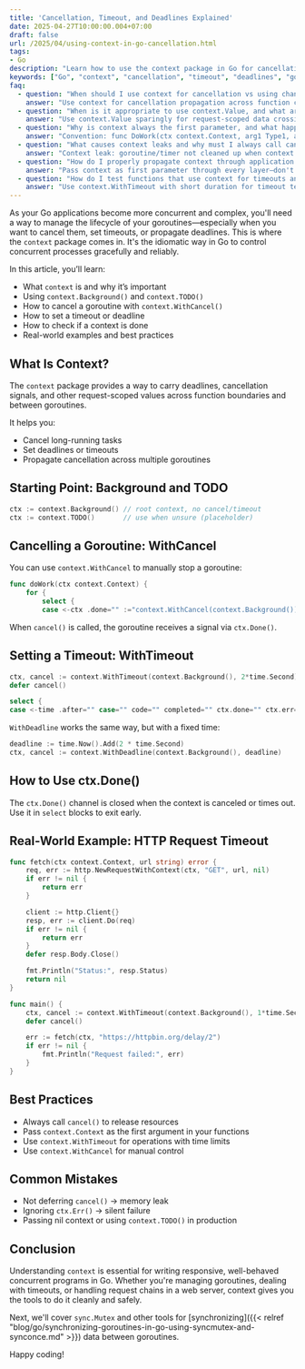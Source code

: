 ```yaml
---
title: 'Cancellation, Timeout, and Deadlines Explained'
date: 2025-04-27T10:00:00.004+07:00
draft: false
url: /2025/04/using-context-in-go-cancellation.html
tags:
- Go
description: "Learn how to use the context package in Go for cancellation, timeouts, and deadlines."
keywords: ["Go", "context", "cancellation", "timeout", "deadlines", "goroutines"]
faq:
  - question: "When should I use context for cancellation vs using channels or sync primitives?"
    answer: "Use context for cancellation propagation across function calls and goroutines—standardized, composable. Use channels for data flow with cancellation as side effect. Context (cancellation signal): func Process(ctx context.Context, items []Item) error { for _, item := range items { select { case <-ctx.Done(): return ctx.Err(); default: process(item) } } }—stops on cancel. Use when: (1) Request-scoped cancellation: HTTP request canceled, stop all workers. (2) Timeout enforcement: database query, API call—hard deadline. (3) Cascading cancellation: parent goroutine canceled, children stop. (4) Standard library integration: http.NewRequestWithContext, sql.QueryContext. Channels (data + cancellation): done := make(chan struct{}); go func() { for { select { case <-done: return; case item := <-workCh: process(item) } } }(); close(done)—stops and signals completion. Use when: (1) Producer-consumer: channel carries work items, close signals no more. (2) Fan-out pattern: distribute to workers, close to stop. (3) Need to distinguish completion from cancellation: done vs canceled. Comparison: context standardized (first param convention), works with stdlib, timeout/deadline built-in. Channels custom, more flexibility, can carry data. Don't mix: passing both context and done channel—redundant, confusing. Best practice: context for cancellation signal, channels for work distribution. Pattern: accept context in function, check ctx.Done() in loops: for { select { case <-ctx.Done(): return; default: work() } }. HTTP handlers: r.Context() provides request context—canceled when client disconnects. Background jobs: use context.Background() as root, derive timeouts: ctx, cancel := context.WithTimeout(context.Background(), 5*time.Minute)."
  - question: "When is it appropriate to use context.Value, and what are its limitations?"
    answer: "Use context.Value sparingly for request-scoped data crossing API boundaries (request ID, auth token)—not for optional parameters. Avoid for business logic or configuration. Valid use: ctx = context.WithValue(ctx, requestIDKey, uuid.New()); later: id := ctx.Value(requestIDKey).(uuid.UUID). Examples: (1) Request ID for logging: tracing distributed requests. (2) Auth token: JWT extracted from header, passed to services. (3) User identity: authenticated user, used in audit logs. (4) Correlation data: tracing spans, baggage. Invalid use: (1) Optional function parameters: passing timeout via context.Value instead of parameter—wrong, use context.WithTimeout. (2) Configuration: passing DB connection, logger via context—wrong, inject as dependencies. (3) Business data: passing orderID via context—wrong, make it function parameter. Why limitations: (1) Type-unsafe: ctx.Value returns any, need type assertion—runtime panic if wrong. (2) Implicit: hidden dependencies, hard to see what function needs. (3) Not discoverable: can't tell from signature what's in context. (4) Testing harder: must populate context with all values tests need. Best practice: define typed keys: type contextKey string; const requestIDKey contextKey = \"requestID\". Avoid string keys: collisions between packages. Helpers: func RequestIDFromContext(ctx context.Context) (uuid.UUID, bool) { id, ok := ctx.Value(requestIDKey).(uuid.UUID); return id, ok }—type-safe extraction. Go proverb: 'context.Value should inform, not control'—use for observability (logging, tracing), not business logic. Anti-pattern: ctx.Value(\"timeout\")—use context.WithTimeout. ctx.Value(\"db\")—inject DB as struct field. If data is required for function to work: make it parameter, not context value. Production: limit context.Value to cross-cutting concerns: request ID, trace ID, user ID—data that flows through every layer but isn't core to any."
  - question: "Why is context always the first parameter, and what happens if I don't follow this convention?"
    answer: "Convention: func DoWork(ctx context.Context, arg1 Type1, arg2 Type2) error—context first, before other parameters. Consistency aids readability and tooling. Why first: (1) Consistency—every function looks same: db.QueryContext(ctx, query), http.NewRequestWithContext(ctx, method, url, body). (2) Visibility—context handling is important, first position emphasizes it. (3) Tooling—linters check first param is context: revive, staticcheck. (4) Standard library—all stdlib context-aware functions use this convention. What if you don't: (1) Code reviewers confused—not idiomatic. (2) Linters warn—golangci-lint flags non-standard position. (3) Harder refactoring—automated tools expect first param. (4) Team inconsistency—some functions ctx first, others ctx last. Exceptions: methods on types: func (s *Service) Process(id int, ctx context.Context)—still not recommended, prefer func (s *Service) Process(ctx context.Context, id int). Variadic functions: func (s *Service) Process(ctx context.Context, ids ...int)—ctx before variadic. Optional context: func Process(arg string, ctx ...context.Context)—anti-pattern, always require context or don't use it. Migration: adding context to existing function: change func Process(id int) error to func Process(ctx context.Context, id int) error—breaking change, version bump or new function ProcessWithContext. Best practice: always ctx as first param, use context.Background() if no cancellation needed initially—easier to add timeout later. Production: enforce with linter: revive with context-as-argument rule."
  - question: "What causes context leaks and why must I always call cancel() even if context expires naturally?"
    answer: "Context leak: goroutine/timer not cleaned up when context no longer needed—causes memory leak. Always defer cancel() immediately after creating context. Problem: ctx, cancel := context.WithTimeout(context.Background(), 5*time.Second); doWork(ctx)—if doWork returns in 1 second, timer runs for 4 more seconds unnecessarily. Multiply by 1000 requests/sec = thousands of leaked timers. Fix: ctx, cancel := context.WithTimeout(context.Background(), 5*time.Second); defer cancel(); doWork(ctx)—cancel() stops timer immediately when function returns. Why cancel() even if timeout expires: (1) WithTimeout creates goroutine + timer—need cleanup even after expiry. (2) WithCancel allocates resources—must release. (3) Multiple calls safe—cancel() idempotent, calling after expiry is no-op. Memory leak example: func handler(w http.ResponseWriter, r *http.Request) { ctx, _ := context.WithTimeout(r.Context(), 1*time.Second); query(ctx) }—never calls cancel(), timer leaks every request. 1M requests = 1M leaked timers. Correct: func handler(w http.ResponseWriter, r *http.Request) { ctx, cancel := context.WithTimeout(r.Context(), 1*time.Second); defer cancel(); query(ctx) }. Detection: go tool pprof -http=:6060 http://localhost:6060/debug/pprof/heap—shows leaked allocations. Monitor goroutine count: runtime.NumGoroutine()—grows unbounded if leaking. Pattern: always defer cancel() on same line: ctx, cancel := context.WithCancel(ctx); defer cancel()—hard to forget. Exception: none—always call cancel(). Even: ctx, cancel := context.WithCancel(context.Background()); go worker(ctx); shutdown := func() { cancel() }—shutdown calls cancel later, not leaked. Linters: govet warns 'cancel not called' but not always—manual review needed. Best practice: defer cancel() immediately, treat as invariant like defer file.Close()."
  - question: "How do I properly propagate context through application layers (handler → service → repository)?"
    answer: "Pass context as first parameter through every layer—don't create new root contexts mid-stack, derive from incoming context. HTTP handler (entry point): func handler(w http.ResponseWriter, r *http.Request) { ctx := r.Context(); user, err := userService.GetUser(ctx, id); ... }. r.Context() provides request context—canceled when client disconnects, has request-scoped values. Service layer: func (s *UserService) GetUser(ctx context.Context, id int) (*User, error) { user, err := s.repo.FindByID(ctx, id); if err != nil { return nil, err }; return user, nil }—passes context down. Repository layer: func (r *UserRepository) FindByID(ctx context.Context, id int) (*User, error) { return r.db.QueryRowContext(ctx, 'SELECT * FROM users WHERE id=$1', id).Scan(&user) }—uses context for query cancellation. Adding timeout at service layer: func (s *UserService) GetUser(ctx context.Context, id int) (*User, error) { ctx, cancel := context.WithTimeout(ctx, 2*time.Second); defer cancel(); return s.repo.FindByID(ctx, id) }—derives from incoming ctx, adds 2s timeout. Why derive: inherits parent cancellation—if handler ctx canceled (client disconnected), service/repo operations also canceled. Don't: create new root: func (s *UserService) GetUser(ctx context.Context, id int) (*User, error) { newCtx := context.Background(); return s.repo.FindByID(newCtx, id) }—breaks cancellation chain, query continues even if client gone. Background workers: use context.Background() as root since no incoming request: go func() { ctx := context.Background(); for { processJob(ctx) } }(). With shutdown: ctx, cancel := context.WithCancel(context.Background()); go worker(ctx); on shutdown: cancel()—stops worker. Testing: pass context.Background() in tests, or context.WithTimeout for timeout tests: ctx, cancel := context.WithTimeout(context.Background(), 100*time.Millisecond); defer cancel(); err := svc.SlowOperation(ctx); assert.Equal(context.DeadlineExceeded, err). Best practice: never create new root context in middle of call stack (except background jobs), always derive from incoming context—preserves cancellation and values."
  - question: "How do I test functions that use context for timeouts and cancellation?"
    answer: "Use context.WithTimeout with short duration for timeout tests, context.WithCancel with manual cancel for cancellation tests—verify function respects context. Test timeout: func TestProcessTimeout(t *testing.T) { ctx, cancel := context.WithTimeout(context.Background(), 10*time.Millisecond); defer cancel(); err := Process(ctx); assert.Equal(t, context.DeadlineExceeded, err) }—Process should return within 10ms with DeadlineExceeded error. Test cancellation: func TestProcessCancellation(t *testing.T) { ctx, cancel := context.WithCancel(context.Background()); go func() { time.Sleep(10 * time.Millisecond); cancel() }(); err := Process(ctx); assert.Equal(t, context.Canceled, err) }—Process should stop when cancel() called. Test context propagation: func TestContextPropagation(t *testing.T) { ctx := context.WithValue(context.Background(), requestIDKey, \"test-123\"); result := ProcessWithContext(ctx); assert.Equal(t, \"test-123\", result.RequestID) }—verify context values passed through. Mock timeouts for external calls: type mockClient struct { delay time.Duration }; func (m *mockClient) Fetch(ctx context.Context) error { select { case <-time.After(m.delay): return nil; case <-ctx.Done(): return ctx.Err() } }—simulates slow operation, respects context. Table-driven timeout tests: tests := []struct { name string; timeout time.Duration; expectErr error }{{\"fast\", 1*time.Second, nil}, {\"timeout\", 10*time.Millisecond, context.DeadlineExceeded}}; for _, tt := range tests { t.Run(tt.name, func(t *testing.T) { ctx, cancel := context.WithTimeout(context.Background(), tt.timeout); defer cancel(); err := SlowFunc(ctx); assert.Equal(t, tt.expectErr, err) }) }. Testing cleanup: verify cancel() called: called := false; cancel := func() { called = true }; defer func() { assert.True(t, called, \"cancel not called\") }()—ensures no leak. Integration tests: use real context with reasonable timeout: ctx, cancel := context.WithTimeout(context.Background(), 5*time.Second); defer cancel(); err := RealAPICall(ctx); assert.NoError(t, err)—tests actual behavior. Best practice: separate unit tests (mock timeouts, fast) from integration tests (real context, slower). Always test that long-running functions respect ctx.Done()—critical for production responsiveness."
---
```


As your Go applications become more concurrent and complex, you'll need a way to manage the lifecycle of your goroutines—especially when you want to cancel them, set timeouts, or propagate deadlines. This is where the `context` package comes in. It's the idiomatic way in Go to control concurrent processes gracefully and reliably.

In this article, you’ll learn:

*   What `context` is and why it’s important
*   Using `context.Background()` and `context.TODO()`
*   How to cancel a goroutine with `context.WithCancel()`
*   How to set a timeout or deadline
*   How to check if a context is done
*   Real-world examples and best practices

What Is Context?
----------------

The `context` package provides a way to carry deadlines, cancellation signals, and other request-scoped values across function boundaries and between goroutines.

It helps you:

*   Cancel long-running tasks
*   Set deadlines or timeouts
*   Propagate cancellation across multiple goroutines

Starting Point: Background and TODO
-----------------------------------

```go
ctx := context.Background() // root context, no cancel/timeout
ctx := context.TODO()       // use when unsure (placeholder)
```

Cancelling a Goroutine: WithCancel
----------------------------------

You can use `context.WithCancel` to manually stop a goroutine:

```go
func doWork(ctx context.Context) {
    for {
        select {
        case <-ctx .done="" :="context.WithCancel(context.Background())" cancel="" canceled="" code="" context="" ctx="" default:="" dowork="" fmt.println="" func="" go="" main="" orking...="" oroutine="" return="" the="" time.millisecond="" time.second="" time.sleep="">
```

When `cancel()` is called, the goroutine receives a signal via `ctx.Done()`.

Setting a Timeout: WithTimeout
------------------------------

```go
ctx, cancel := context.WithTimeout(context.Background(), 2*time.Second)
defer cancel()

select {
case <-time .after="" case="" code="" completed="" ctx.done="" ctx.err="" fmt.println="" ontext="" peration="" time.second="" timeout:="">
```

`WithDeadline` works the same way, but with a fixed time:

```go
deadline := time.Now().Add(2 * time.Second)
ctx, cancel := context.WithDeadline(context.Background(), deadline) 
```

How to Use ctx.Done()
---------------------

The `ctx.Done()` channel is closed when the context is canceled or times out. Use it in `select` blocks to exit early.

Real-World Example: HTTP Request Timeout
----------------------------------------

```go
func fetch(ctx context.Context, url string) error {
    req, err := http.NewRequestWithContext(ctx, "GET", url, nil)
    if err != nil {
        return err
    }

    client := http.Client{}
    resp, err := client.Do(req)
    if err != nil {
        return err
    }
    defer resp.Body.Close()

    fmt.Println("Status:", resp.Status)
    return nil
}

func main() {
    ctx, cancel := context.WithTimeout(context.Background(), 1*time.Second)
    defer cancel()

    err := fetch(ctx, "https://httpbin.org/delay/2")
    if err != nil {
        fmt.Println("Request failed:", err)
    }
} 
```

Best Practices
--------------

*   Always call `cancel()` to release resources
*   Pass `context.Context` as the first argument in your functions
*   Use `context.WithTimeout` for operations with time limits
*   Use `context.WithCancel` for manual control

Common Mistakes
---------------

*   Not deferring `cancel()` → memory leak
*   Ignoring `ctx.Err()` → silent failure
*   Passing nil context or using `context.TODO()` in production

Conclusion
----------

Understanding `context` is essential for writing responsive, well-behaved concurrent programs in Go. Whether you're managing goroutines, dealing with timeouts, or handling request chains in a web server, context gives you the tools to do it cleanly and safely.

Next, we'll cover `sync.Mutex` and other tools for [synchronizing]({{< relref "blog/go/synchronizing-goroutines-in-go-using-syncmutex-and-synconce.md" >}}) data between goroutines.

Happy coding!